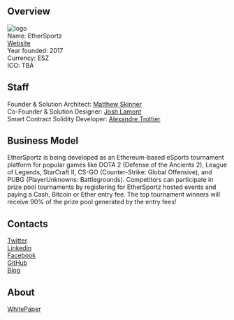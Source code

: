 ## Overview
![logo](../projects/logo/ethersportz.png)  
Name: EtherSportz  
[Website](https://ethersportz.com/)  
Year founded: 2017  
Currency: ESZ  
ICO: TBA
## Staff
Founder & Solution Architect: [Matthew Skinner](../people/matthew_skinner.md)  
Co-Founder & Solution Designer: [Josh Lamont](../people/josh_lamont.md)  
Smart Contract Solidity Developer: [Alexandre Trottier](../people/alexandre_trottier.md)  
## Business Model
EtherSportz is being developed as an Ethereum-based eSports tournament platform for popular games like DOTA 2 (Defense of the Ancients 2), League of Legends, StarCraft II, CS-GO (Counter-Strike: Global Offensive), and PUBG (PlayerUnknowns: Battlegrounds). Competitors can participate in prize pool tournaments by registering for EtherSportz hosted events and paying a Cash, Bitcoin or Ether entry fee. The top tournament winners will receive 90% of the prize pool generated by the entry fees!
## Contacts  
[Twitter](https://twitter.com/EtherSportz)  
[Linkedin](https://www.linkedin.com/company/24782768/)  
[Facebook](https://www.facebook.com/EtherSportz)    
[GitHub](https://github.com/EtherSportz)  
[Blog](https://medium.com/@EtherSportz)  
## About  
[WhitePaper](https://ethersportz.com/whitepaper.pdf) 
